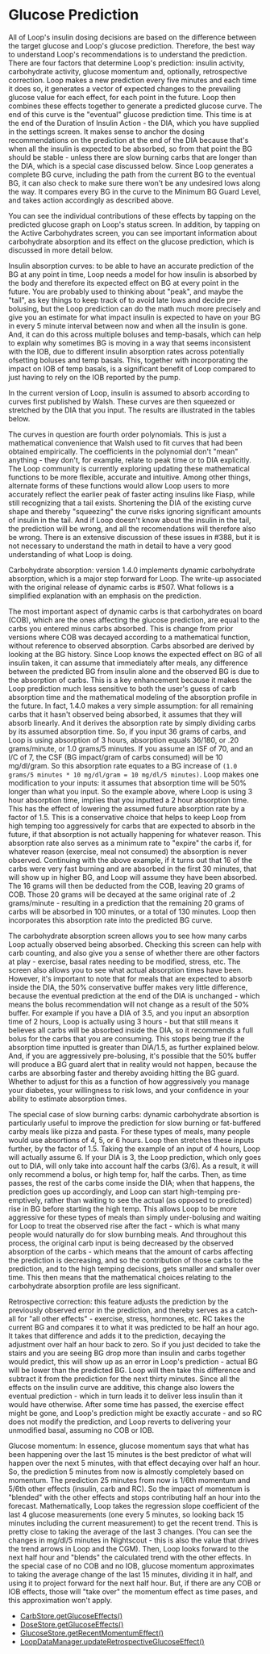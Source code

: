 # Glucose Prediction

All of Loop's insulin dosing decisions are based on the difference between the target glucose and Loop's glucose prediction. Therefore, the best way to understand Loop's recommendations is to understand the prediction.  There are four factors that determine Loop's prediction: insulin activity, carbohydrate activity, glucose momentum and, optionally, retrospective correction.  Loop makes a new prediction every five minutes and each time it does so, it generates a vector of expected changes to the prevailing glucose value for each effect, for each point in the future.  Loop then combines these effects together to generate a predicted glucose curve.  The end of this curve is the "eventual" glucose prediction time.  This time is at the end of the Duration of Insulin Action - the DIA, which you have supplied in the settings screen.  It makes sense to anchor the dosing recommendations on the prediction at the end of the DIA because that's when all the insulin is expected to be absorbed, so from that point the BG should be stable - unless there are slow burning carbs that are longer than the DIA, which is a special case discussed below.  Since Loop generates a complete BG curve, including the path from the current BG to the eventual BG, it can also check to make sure there won't be any undesired lows along the way.  It compares every BG in the curve to the Minimum BG Guard Level, and takes action accordingly as described above.



You can see the individual contributions of these effects by tapping on the predicted glucose graph on Loop's status screen. In addition, by tapping on the Active Carbohydrates screen, you can see important information about carbohydrate absorption and its effect on the glucose prediction, which is discussed in more detail below.

Insulin absorption curves: to be able to have an accurate prediction of the BG at any point in time, Loop needs a model for how insulin is absorbed by the body and therefore its expected effect on BG at every point in the future.  You are probably used to thinking about "peak", and maybe the "tail", as key things to keep track of to avoid late lows and decide pre-bolusing, but the Loop prediction can do the math much more precisely and give you an estimate for what impact insulin is expected to have on your BG in every 5 minute interval between now and when all the insulin is gone.  And, it can do this across multiple boluses and temp-basals, which can help to explain why sometimes BG is moving in a way that seems inconsistent with the IOB, due to different insulin absorption rates across potentially ofsetting boluses and temp basals.  This, together with incorporating the impact on IOB of temp basals, is a significant benefit of Loop compared to just having to rely on the IOB reported by the pump.

In the current version of Loop, insulin is assumed to absorb according to curves first published by Walsh.  These curves are then squeezed or stretched by the DIA that you input.  The results are illustrated in the tables below.  


The curves in question are fourth order polynomials.  This is just a mathematical convenience that Walsh used to fit curves that had been obtained empirically.  The coefficients in the polynomial don't "mean" anything - they don't, for example, relate to peak time or to DIA explicitly.  The Loop community is currently exploring updating these mathematical functions to be more flexible, accurate and intuitive. Among other things, alternate forms of these functions would allow Loop users to more accurately reflect the earlier peak of faster acting insulins like Fiasp, while still recognizing that a tail exists.  Shortening the DIA of the existing curve shape and thereby "squeezing" the curve risks ignoring significant amounts of insulin in the tail.  And if Loop doesn't know about the insulin in the tail, the prediction will be wrong, and all the recomendations will therefore also be wrong.  There is an extensive discussion of these issues in #388, but it is not necessary to understand the math in detail to have a very good understanding of what Loop is doing.

Carbohydrate absorption: version 1.4.0 implements dynamic carbohydrate absorption, which is a major step forward for Loop.  The write-up associated with the original release of dynamic carbs is #507.  What follows is a simplified explanation with an emphasis on the prediction.

The most important aspect of dynamic carbs is that carbohydrates on board (COB), which are the ones affecting the glucose prediction, are equal to the carbs you entered minus carbs absorbed.  This is change from prior versions where COB was decayed according to a mathematical function, without reference to observed absorption. Carbs absorbed are derived by looking at the BG history. Since Loop knows the expected effect on BG of all insulin taken, it can assume that immediately after meals, any difference between the predicted BG from insulin alone and the observed BG is due to the absorption of carbs.  This is a key enhancement because it makes the Loop prediction much less sensitive to both the user's guess of carb absorption time and the mathematical modeling of the absorption profile in the future.  In fact, 1.4.0 makes a very simple assumption: for all remaining carbs that it hasn't observed being absorbed, it assumes that they will absorb linearly.  And it derives the absorption rate by simply dividing carbs by its assumed absorption time.  So, if you input 36 grams of carbs, and Loop is using absorption of 3 hours, absorption equals 36/180, or .20 grams/minute, or 1.0 grams/5 minutes.  If you assume an ISF of 70, and an I/C of 7, the CSF (BG impact/gram of carbs consumed) will be 10 mg/dl/gram. So this absorption rate equates to a BG increase of `(1.0 grams/5 minutes * 10 mg/dl/gram = 10 mg/dl/5 minutes)`.  Loop makes one modification to your inputs: it assumes that absorption time will be 50% longer than what you input.  So the example above, where Loop is using 3 hour absorption time, implies that you inputted a 2 hour absorption time.  This has the effect of lowering the assumed future absorption rate by a factor of 1.5. This is a conservative choice that helps to keep Loop from high temping too aggressively for carbs that are expected to absorb in the future, if that absorption is not actually happening for whatever reason. This absorption rate also serves as a minimum rate to "expire" the carbs if, for whatever reason (exercise, meal not consumed) the absorption is never observed. Continuing with the above example, if it turns out that 16 of the carbs were very fast burning and are absorbed in the first 30 minutes, that will show up in higher BG, and Loop will assume they have been absorbed.  The 16 grams will then be deducted from the COB, leaving 20 grams of COB.  Those 20 grams will be decayed at the same original rate of .2 grams/minute - resulting in a prediction that the remaining 20 grams of carbs will be absorbed in 100 minutes, or a total of 130 minutes.  Loop then incorporates this absorption rate into the predicted BG curve. 

The carbohydrate absorption screen allows you to see how many carbs Loop actually observed being absorbed.  Checking this screen can help with carb counting, and also give you a sense of whether there are other factors at play - exercise, basal rates needing to be modified, stress, etc. The screen also allows you to see what actual absorption times have been.  However, it's important to note that for meals that are expected to absorb inside the DIA, the 50% conservative buffer makes very little difference, because the eventual prediction at the end of the DIA is unchanged - which means the bolus recommendation will not change as a result of the 50% buffer.  For example if you have a DIA of 3.5, and you input an absorption time of 2 hours, Loop is actually using 3 hours - but that still means it believes all carbs will be absorbed inside the DIA, so it recommends a full bolus for the carbs that you are consuming.  This stops being true if the absorption time inputted is greater than DIA/1.5, as further explained below.  And, if you are aggressively pre-bolusing, it's possible that the 50% buffer will produce a BG guard alert that in reality would not happen, because the carbs are absorbing faster and thereby avoiding hitting the BG guard.  Whether to adjust for this as a function of how aggressively you manage your diabetes, your willingness to risk lows, and your confidence in your ability to estimate absorption times.

The special case of slow burning carbs: dynamic carbohydrate absortion is particularly useful to improve the prediction for slow burning or fat-buffered carby meals like pizza and pasta.  For these types of meals, many people would use absortions of 4, 5, or 6 hours.  Loop then stretches these inputs further, by the factor of 1.5.  Taking the example of an input of 4 hours, Loop will actually assume 6.  If your DIA is 3, the Loop prediction, which only goes out to DIA, will only take into account half the carbs (3/6).  As a result, it will only recommend a bolus, or high temp for, half the carbs.  Then, as time passes, the rest of the carbs come inside the DIA; when that happens, the prediction goes up accordingly, and Loop can start high-temping pre-emptively, rather than waiting to see the actual (as opposed to predicted) rise in BG before starting the high temp.  This allows Loop to be more aggressive for these types of meals than simply under-bolusing and waiting for Loop to treat the observed rise after the fact - which is what many people would naturally do for slow burnbing meals.  And throughout this process, the original carb input is being decreased by the observed absorption of the carbs - which means that the amount of carbs affecting the prediction is decreasing, and so the contribution of those carbs to the prediction, and to the high temping decisions, gets smaller and smaller over time.  This then means that the mathematical choices relating to the carbohydrate absorption profile are less significant.

Retrospective correction: this feature adjusts the prediction by the previously observed error in the prediction, and thereby serves as a catch-all for "all other effects" - exercise, stress, hormones, etc.  RC takes the current BG and compares it to what it was predicted to be half an hour ago.  It takes that difference and adds it to the prediction, decaying the adjustment over half an hour back to zero.  So if you just decided to take the stairs and you are seeing BG drop more than insulin and carbs together would predict, this will show up as an error in Loop's prediction - actual BG will be lower than the predicted BG.  Loop will then take this difference and subtract it from the prediction for the next thirty minutes.  Since all the effects on the insulin curve are additive, this change also lowers the eventual prediction - which in turn leads it to deliver less insulin than it would have otherwise.  After some time has passed, the exercise effect might be gone, and Loop's prediction might be exactly accurate - and so RC does not modify the prediction, and Loop reverts to delivering your unmodified basal, assuming no COB or IOB.

Glucose momentum: In essence, glucose momentum says that what has been happening over the last 15 minutes is the best predictor of what will happen over the next 5 minutes, with that effect decaying over half an hour.  So, the prediction 5 minutes from now is almostly completely based on momentum.  The prediction 25 minutes from now is 1/6th momentum and 5/6th other effects (insulin, carb and RC). So the impact of momentum is "blended" with the other effects and stops contributing half an hour into the forecast.  Mathematically, Loop takes the regression slope coefficient of the last 4 glucose measurements (one every 5 minutes, so looking back 15 minutes including the current measurement) to get the recent trend.  This is pretty close to taking the average of the last 3 changes.  (You can see the changes in mg/dl/5 minutes in Nightscout - this is also the value that drives the trend arrows in Loop and the CGM).  Then, Loop looks forward to the next half hour and "blends" the calculated trend with the other effects.  In the special case of no COB and no IOB, glucose momentum approximates to taking the average change of the last 15 minutes, dividing it in half, and using it to project forward for the next half hour.  But, if there are any COB or IOB effects, those will "take over" the momentum effect as time pases, and this approximation won't apply.






  -  [CarbStore.getGlucoseEffects()](https://github.com/LoopKit/LoopKit/blob/master/CarbKit/CarbStore.swift#L615)
  - [DoseStore.getGlucoseEffects()](https://github.com/LoopKit/LoopKit/blob/master/InsulinKit/DoseStore.swift#L936)
  -  [GlucoseStore.getRecentMomentumEffect()](https://github.com/LoopKit/LoopKit/blob/master/GlucoseKit/GlucoseStore.swift#L244)
  - [LoopDataManager.updateRetrospectiveGlucoseEffect()](https://github.com/LoopKit/Loop/blob/master/Loop/Managers/LoopDataManager.swift#L445)

